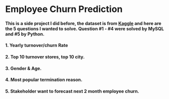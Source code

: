 # Employee Churn Prediction

#### This is a side project I did before, the dataset is from [Kaggle](https://www.kaggle.com/datasets/HRAnalyticRepository/employee-attrition-data?datasetId=656&sortBy=voteCount) and here are the 5 questions I wanted to solve. Question #1 - #4 were solved by MySQL and #5 by Python.
#### 1. Yearly turnover/churn Rate
#### 2. Top 10 turnover stores, top 10 city.
#### 3. Gender & Age.
#### 4. Most popular termination reason.
#### 5. Stakeholder want to forecast next 2 month employee churn.

